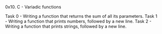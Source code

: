 0x10. C - Variadic functions

Task 0 - Writing a function that returns the sum of all its parameters.
Task 1 - Writing a function that prints numbers, followed by a new line.
Task 2 - Writing a function that  prints strings, followed by a new line.
